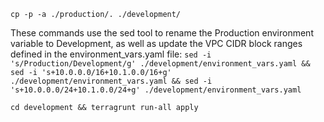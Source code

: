 `cp -p -a ./production/. ./development/`

These commands use the sed tool to rename the Production environment variable to Development, as well as update the VPC CIDR block ranges defined in the environment_vars.yaml file:
`sed -i 's/Production/Development/g' ./development/environment_vars.yaml && sed -i 's+10.0.0.0/16+10.1.0.0/16+g' ./development/environment_vars.yaml && sed -i 's+10.0.0.0/24+10.1.0.0/24+g' ./development/environment_vars.yaml`


`cd development && terragrunt run-all apply`

